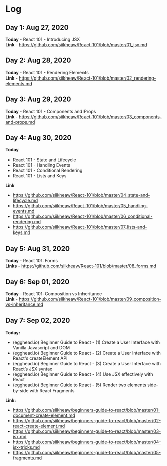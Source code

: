# Log

## Day 1: Aug 27, 2020
**Today** - React 101 - Introducing JSX  
**Link** - https://github.com/siikheaw/React-101/blob/master/01_jsx.md

## Day 2: Aug 28, 2020
**Today** - React 101 - Rendering Elements   
**Link** - https://github.com/siikheaw/React-101/blob/master/02_rendering-elements.md

## Day 3: Aug 29, 2020
**Today** - React 101 - Components and Props  
**Link** - https://github.com/siikheaw/React-101/blob/master/03_components-and-props.md

## Day 4: Aug 30, 2020
**Today** 
- React 101 - State and Lifecycle  
- React 101 - Handling Events  
- React 101 - Conditional Rendering  
- React 101 - Lists and Keys  

**Link** 
- https://github.com/siikheaw/React-101/blob/master/04_state-and-lifecycle.md
- https://github.com/siikheaw/React-101/blob/master/05_handling-events.md
- https://github.com/siikheaw/React-101/blob/master/06_conditional-rendering.md
- https://github.com/siikheaw/React-101/blob/master/07_lists-and-keys.md

## Day 5: Aug 31, 2020
**Today**  - React 101: Forms  
**Links** - https://github.com/siikheaw/React-101/blob/master/08_forms.md

## Day 6: Sep 01, 2020
**Today** - React 101: Composition vs Inheritance  
**Link** - https://github.com/siikheaw/React-101/blob/master/09_composition-vs-inheritance.md

## Day 7: Sep 02, 2020
**Today:**  
- (egghead.io) Beginner Guide to React - (1) Create a User Interface with Vanilla Javascript and DOM  
- (egghead.io) Beginner Guide to React - (2) Create a User Interface with React's createElement API  
- (egghead.io) Beginner Guide to React - (3) Create a User Interface with React’s JSX syntax
- (egghead.io) Beginner Guide to React - (4) Use JSX effectively with React  
- (egghead.io) Beginner Guide to React - (5) Render two elements side-by-side with React Fragments    

**Link:**  
- https://github.com/siikheaw/beginners-guide-to-react/blob/master/01-document-create-element.md  
- https://github.com/siikheaw/beginners-guide-to-react/blob/master/02-react-create-element.md  
- https://github.com/siikheaw/beginners-guide-to-react/blob/master/03-jsx.md
- https://github.com/siikheaw/beginners-guide-to-react/blob/master/04-jsx-tricks.md
- https://github.com/siikheaw/beginners-guide-to-react/blob/master/05-fragments.md

